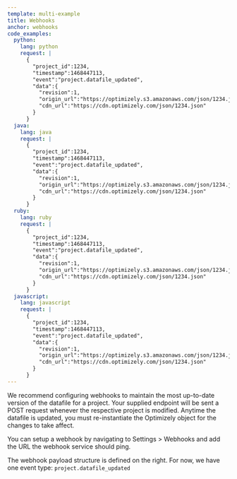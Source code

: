 ```yaml
---
template: multi-example
title: Webhooks
anchor: webhooks
code_examples:
  python:
    lang: python
    request: |
      {  
        "project_id":1234,
        "timestamp":1468447113,
        "event":"project.datafile_updated",
        "data":{
          "revision":1,
          "origin_url":"https://optimizely.s3.amazonaws.com/json/1234.json",
          "cdn_url":"https://cdn.optimizely.com/json/1234.json"
        }
      }
  java:
    lang: java
    request: |
      {  
        "project_id":1234,
        "timestamp":1468447113,
        "event":"project.datafile_updated",
        "data":{
          "revision":1,
          "origin_url":"https://optimizely.s3.amazonaws.com/json/1234.json",
          "cdn_url":"https://cdn.optimizely.com/json/1234.json"
        }
      }
  ruby:
    lang: ruby
    request: |
      {  
        "project_id":1234,
        "timestamp":1468447113,
        "event":"project.datafile_updated",
        "data":{
          "revision":1,
          "origin_url":"https://optimizely.s3.amazonaws.com/json/1234.json",
          "cdn_url":"https://cdn.optimizely.com/json/1234.json"
        }
      }
  javascript:
    lang: javascript
    request: |
      {  
        "project_id":1234,
        "timestamp":1468447113,
        "event":"project.datafile_updated",
        "data":{
          "revision":1,
          "origin_url":"https://optimizely.s3.amazonaws.com/json/1234.json",
          "cdn_url":"https://cdn.optimizely.com/json/1234.json"
        }
      }
---
```


We recommend configuring webhooks to maintain the most up-to-date version of the datafile for a project. Your supplied endpoint will be sent a POST request whenever the respective project is modified. Anytime the datafile is updated, you must re-instantiate the Optimizely object for the changes to take affect. 

You can setup a webhook by navigating to Settings > Webhooks and add the URL the webhook service should ping.

The webhook payload structure is defined on the right. For now, we have one event type: `project.datafile_updated` 
